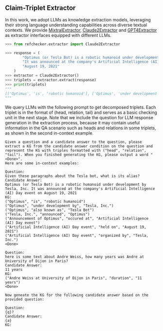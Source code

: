 ## Claim-Triplet Extractor

In this work, we adopt LLMs as knowledge extraction models, leveraging their strong language understanding capabilities across diverse textual contexts. We provide [MixtralExtractor](mixtral_extractor.py), [Claude2Extractor](claude2_extractor.py) and [GPT4Extractor](gpt4_extractor.py) as extractor interfaces equipped with different LLMs.


```python
>>> from refchecker.extractor import Claude2Extractor

>>> response = (
        "Optimus (or Tesla Bot) is a robotic humanoid under development by Tesla, Inc. "
        "It was announced at the company's Artificial Intelligence (AI) Day event on "
        "August 19, 2021"
    )
>>> extractor = Claude2Extractor()
>>> triplets = extractor.extract(response)
>>> print(triplets)
"""
[['Optimus', 'is', 'robotic humanoid'], ['Optimus', 'under development by', 'Tesla, Inc.'], ['Optimus', 'also known as', 'Tesla Bot'], ['Tesla, Inc.', 'announced', 'Optimus'], ['Announcement of Optimus', 'occurred at', 'Artificial Intelligence (AI) Day event'], ['Artificial Intelligence (AI) Day event', 'held on', 'August 19, 2021'], ['Artificial Intelligence (AI) Day event', 'organized by', 'Tesla, Inc.']]
"""
```

We query LLMs with the following prompt to get decomposed triplets. Each triplet is in the format of (head, relation, tail) and serves as a basic checking unit in the next stage. Note that we include the question for LLM response generation in the extraction process, because it may contain useful information in the QA scenario such as heads and relations in some triplets, as shown in the second in-context example.

```
Given a question and a candidate answer to the question, please extract a KG from the candidate answer condition on the question and represent the KG with triples formatted with ("head", "relation", "tail"). When you finished generating the KG, please output a word "<Done>".
Here are some in-context examples:

Question:
Given these paragraphs about the Tesla bot, what is its alias?
Candidate Answer:
Optimus (or Tesla Bot) is a robotic humanoid under development by Tesla, Inc. It was announced at the company's Artificial Intelligence (AI) Day event on August 19, 2021
KG:
("Optimus", "is", "robotic humanoid")
("Optimus", "under development by", "Tesla, Inc.")
("Optimus", "also known as", "Tesla Bot")
("Tesla, Inc.", "announced", "Optimus")
("Announcement of Optimus", "occured at", "Artificial Intelligence (AI) Day event")
("Artificial Intelligence (AI) Day event", "held on", "August 19, 2021")
("Artificial Intelligence (AI) Day event", "organized by", "Tesla, Inc.")
<Done>

Question:
here is some text about Andre Weiss, how many years was Andre at University of Dijon in Paris?
Candidate Answer:
11 years
KG:
("Andre Weiss at University of Dijon in Paris", "duration", "11 years")
<Done>

Now geneate the KG for the following candidate answer based on the provided question:

Question:
{q}?
Candidate Answer:
{a}
KG:
```